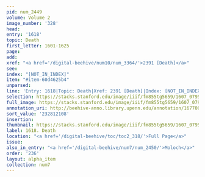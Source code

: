 ```yaml
---
pid: num_2449
volume: Volume 2
image_number: '328'
head:
entry: '1618'
topic: Death
first_letter: 1601-1625
page:
add:
xref: "<a href='/digital-beehive/num10/num_3364/'>2391 [Death]</a>"
see:
index: "[NOT_IN_INDEX]"
item: "#item-60d4625b4"
unparsed:
line: 'Entry: 1618|Topic: Death|Xref: 2391 [Death]|Index: [NOT_IN_INDEX]|#item-60d4625b4'
selection: https://stacks.stanford.edu/image/iiif/fm855tg5659/1607_0795/788,2108,3027,887/full/0/default.jpg
full_image: https://stacks.stanford.edu/image/iiif/fm855tg5659/1607_0795/full/full/0/default.jpg
annotation_uri: http://beehive-anno.library.upenn.edu/annotation/1677007529865
sort_value: '232812108'
insertion:
thumbnail: https://stacks.stanford.edu/image/iiif/fm855tg5659/1607_0795/788,2108,600,180/250,/0/default.jpg
label: 1618. Death
location: "<a href='/digital-beehive/toc/toc2_318/'>Full Page</a>"
issue:
also_in_entry: "<a href='/digital-beehive/num7/num_2450/'>Moloch</a>"
order: '236'
layout: alpha_item
collection: num7
---
```

